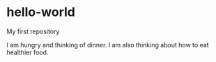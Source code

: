 # hello-world
My first repository

I am hungry and thinking of dinner.
I am also thinking about how to eat healthier food.
